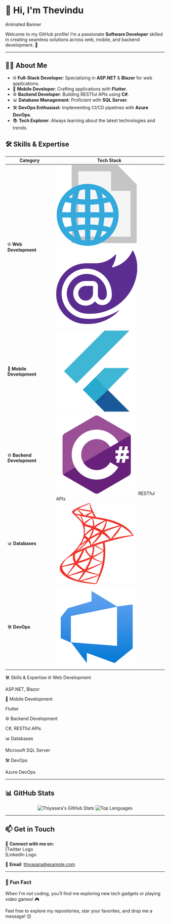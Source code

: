 

# 👋 Hi, I'm **Thevindu**  
Animated Banner  

Welcome to my GitHub profile! I’m a passionate **Software Developer** skilled in creating seamless solutions across web, mobile, and backend development. 🚀  

---

## 🧑‍💻 **About Me**  

- 🌐 **Full-Stack Developer**: Specializing in **ASP.NET** & **Blazor** for web applications.  
- 📱 **Mobile Developer**: Crafting applications with **Flutter**.  
- ⚙️ **Backend Developer**: Building RESTful APIs using **C#**.  
- 📊 **Database Management**: Proficient with **SQL Server**.  
- 🛠️ **DevOps Enthusiast**: Implementing CI/CD pipelines with **Azure DevOps**.  
- 📚 **Tech Explorer**: Always learning about the latest technologies and trends.  

## 🛠️ **Skills & Expertise**  

| **Category**              | **Tech Stack**                                                                                                      |  
|---------------------------|---------------------------------------------------------------------------------------------------------------------|  
| 🌐 **Web Development**     | ![ASP.NET Logo](https://raw.githubusercontent.com/devicons/devicon/master/icons/aspnet/aspnet-original.svg) ![Blazor Logo](https://raw.githubusercontent.com/devicons/devicon/master/icons/blazor/blazor-original.svg) |  
| 📱 **Mobile Development**  | ![Flutter Logo](https://raw.githubusercontent.com/devicons/devicon/master/icons/flutter/flutter-original.svg)                                                |  
| ⚙️ **Backend Development** | ![C# Logo](https://raw.githubusercontent.com/devicons/devicon/master/icons/csharp/csharp-original.svg) RESTful APIs                                   |  
| 📊 **Databases**           | ![SQL Server Logo](https://raw.githubusercontent.com/devicons/devicon/master/icons/microsoftsqlserver/microsoftsqlserver-plain.svg)                               |  
| 🛠️ **DevOps**              | ![Azure DevOps Logo](https://raw.githubusercontent.com/devicons/devicon/master/icons/azuredevops/azuredevops-original.svg)                                      |  


🛠️ Skills & Expertise
🌐 Web Development

ASP.NET, Blazor

📱 Mobile Development

Flutter

⚙️ Backend Development

C#, RESTful APIs

📊 Databases

Microsoft SQL Server

🛠️ DevOps

Azure DevOps


---

## 📊 **GitHub Stats**  

<div align="center">  
  <img src="https://github-readme-stats.vercel.app/api?username=Thiyasara-github&show_icons=true&theme=radical" alt="Thiyasara's GitHub Stats" width="400" height="200" />  
  <img src="https://github-readme-stats.vercel.app/api/top-langs/?username=Thiyasara-github&layout=compact&theme=radical" alt="Top Languages" width="400" height="200" />  
</div>  

---

## 📫 **Get in Touch**  

🔗 **Connect with me on:**  
[Twitter Logo  
[LinkedIn Logo  

💌 **Email**: [thiyasara@example.com](mailto:thiyasara@example.com)  

---

### 🎯 Fun Fact  
When I'm not coding, you’ll find me exploring new tech gadgets or playing video games! 🎮  

Feel free to explore my repositories, star your favorites, and drop me a message! 😊  

